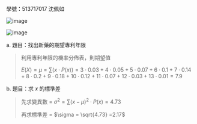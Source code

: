 學號：513717017 沈佩如

![image](https://github.com/user-attachments/assets/8eee6693-5149-40de-bb7f-7b69649cef61)

![image](https://github.com/user-attachments/assets/378be762-f4f0-40eb-ac1c-6356d57d51af)

a. 題目：找出新藥的期望專利年限
>
>利用專利年限的機率分佈表，則期望值
>
>$E(X) = \mu = \sum (x \cdot P(x)) = 3 \cdot 0.03 + 4 \cdot 0.05 + 5 \cdot 0.07 + 6 \cdot 0.1 + 7 \cdot 0.14 + 8 \cdot 0.2 + 9 \cdot 0.18 + 10 \cdot 0.12 + 11 \cdot 0.07 + 12 \cdot 0.03 + 13 \cdot 0.01 = 7.9$
>
b. 題目：求 𝑥 的標準差
>
>先求變異數 = $\sigma^2 = \sum (x - \mu)^2 \cdot P(x) = 4.73$
>
>再求標準差 = $\sigma = \sqrt{4.73} =2.17$
>
>
